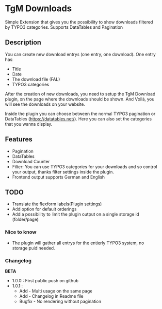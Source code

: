 # TgM Downloads
Simple Extension that gives you the possibility to show downloads filtered by TYPO3 categories. Supports DataTables and Pagination

## Description 
You can create new download entrys (one entry, one download). 
One entry has:
* Title
* Date
* The download file (FAL)
* TYPO3 categories

After the creation of new downloads, you need to setup the TgM Download plugin, on the page where the downloads should be shown.
And Voilà, you will see the downloads on your website.

Inside the plugin you can choose between the normal TYPO3 pagination or DataTables (https://datatables.net/).
Here you can also set the categories that you wanna display.

## Features 
* Pagination
* DataTables
* Download Counter
* Filter: You can use TYPO3 categories for your downloads and so control your output, thanks filter settings inside the plugin.
* Frontend output supports German and English

## TODO
* Translate the flexform labels(Plugin settings)
* Add option for default orderings
* Add a possibility to limit the plugin output on a single storage id (folder/page)

### Nice to know
* The plugin will gather all entrys for the entierly TYPO3 system, no storage puid needed. 

### Changelog
**BETA**
- 1.0.0 : First public push on github
- 1.0.1 :
    * Add - Multi usage on the same page
    * Add - Changelog in Readme file
    * Bugfix - No rendering without pagination 


